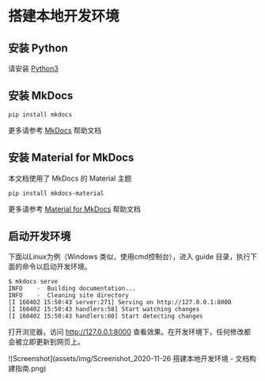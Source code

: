 # 搭建本地开发环境


## 安装 Python

请安装 [Python3](https://www.python.org/downloads/)


## 安装 MkDocs

```
pip install mkdocs
```

更多请参考 [MkDocs](https://www.mkdocs.org/#installation) 帮助文档


## 安装 Material for MkDocs

本文档使用了 MkDocs 的 Material 主题

```
pip install mkdocs-material
```

更多请参考 [Material for MkDocs](https://squidfunk.github.io/mkdocs-material/getting-started/) 帮助文档


## 启动开发环境

下面以Linux为例（Windows 类似，使用cmd控制台），进入 guide 目录，执行下面的命令以启动开发环境。

```
$ mkdocs serve
INFO    -  Building documentation...
INFO    -  Cleaning site directory
[I 160402 15:50:43 server:271] Serving on http://127.0.0.1:8000
[I 160402 15:50:43 handlers:58] Start watching changes
[I 160402 15:50:43 handlers:60] Start detecting changes
```

打开浏览器，访问 http://127.0.0.1:8000 查看效果。在开发环境下，任何修改都会被立即更新到网页上。

![Screenshot](assets/img/Screenshot_2020-11-26 搭建本地开发环境 - 文档构建指南.png)